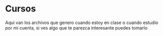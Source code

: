 # Cursos
Aqui van los archivos que genero cuando estoy en clase o cuando estudio por mi cuenta, si ves algo que te parezca interesante puedes tomarlo
